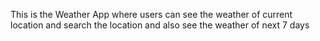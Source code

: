 
This is the Weather App where users can see the weather of current location and search the location and also see the weather of next 7 days
